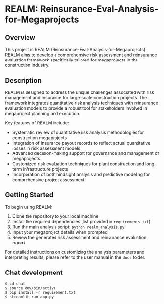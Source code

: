 # REALM: Reinsurance-Eval-Analysis-for-Megaprojects

## Overview

This project is REALM (Reinsurance-Eval-Analysis-for-Megaprojects). REALM aims to develop a comprehensive risk assessment and reinsurance evaluation framework specifically tailored for megaprojects in the construction industry.

## Description

REALM is designed to address the unique challenges associated with risk management and insurance for large-scale construction projects. The framework integrates quantitative risk analysis techniques with reinsurance evaluation models to provide a robust tool for stakeholders involved in megaproject planning and execution.

Key features of REALM include:

- Systematic review of quantitative risk analysis methodologies for construction megaprojects
- Integration of insurance payout records to reflect actual quantitative losses in risk assessment models
- Advanced decision-making support for governance and management of megaprojects
- Customized risk evaluation techniques for plant construction and long-term infrastructure projects
- Incorporation of both hindsight analysis and predictive modeling for comprehensive project assessment

## Getting Started

To begin using REALM:

1. Clone the repository to your local machine
2. Install the required dependencies (list provided in `requirements.txt`)
3. Run the main analysis script: `python realm_analysis.py`
4. Input your megaproject details when prompted
5. Review the generated risk assessment and reinsurance evaluation report

For detailed instructions on customizing the analysis parameters and interpreting results, please refer to the user manual in the `docs` folder.

## Chat development
```
$ cd chat
$ source dev/bin/active
$ pip install -r requirement.txt
$ streamlit run app.py
```